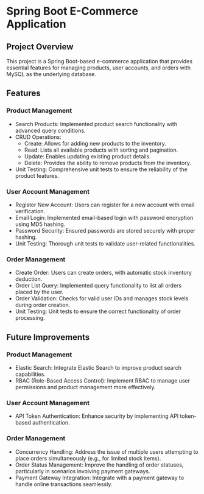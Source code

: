 # Spring Boot E-Commerce Application
## Project Overview
This project is a Spring Boot-based e-commerce application that provides essential features for managing products, user accounts, and orders with MySQL as the underlying database.

## Features
### Product Management
- Search Products: Implemented product search functionality with advanced query conditions.
- CRUD Operations:
  - Create: Allows for adding new products to the inventory.
  - Read: Lists all available products with sorting and pagination.
  - Update: Enables updating existing product details.
  - Delete: Provides the ability to remove products from the inventory.
- Unit Testing: Comprehensive unit tests to ensure the reliability of the product features.

### User Account Management
- Register New Account: Users can register for a new account with email verification.
- Email Login: Implemented email-based login with password encryption using MD5 hashing.
- Password Security: Ensured passwords are stored securely with proper hashing.
- Unit Testing: Thorough unit tests to validate user-related functionalities.
  
### Order Management
- Create Order: Users can create orders, with automatic stock inventory deduction.
- Order List Query: Implemented query functionality to list all orders placed by the user.
- Order Validation: Checks for valid user IDs and manages stock levels during order creation.
- Unit Testing: Unit tests to ensure the correct functionality of order processing.
  
## Future Improvements
### Product Management
- Elastic Search: Integrate Elastic Search to improve product search capabilities.
- RBAC (Role-Based Access Control): Implement RBAC to manage user permissions and product management more effectively.
### User Account Management
- API Token Authentication: Enhance security by implementing API token-based authentication.
### Order Management
- Concurrency Handling: Address the issue of multiple users attempting to place orders simultaneously (e.g., for limited stock items).
- Order Status Management: Improve the handling of order statuses, particularly in scenarios involving payment gateways.
- Payment Gateway Integration: Integrate with a payment gateway to handle online transactions seamlessly.
